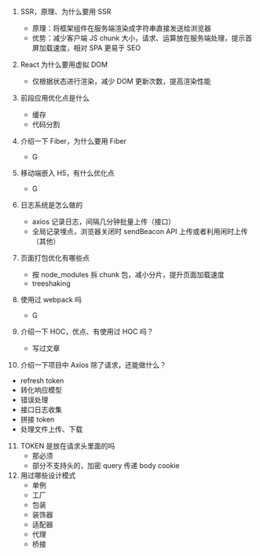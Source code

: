 1. SSR，原理、为什么要用 SSR
   - 原理：将框架组件在服务端渲染成字符串直接发送给浏览器
   - 优势：减少客户端 JS chunk 大小，请求、运算放在服务端处理，提示首屏加载速度，相对 SPA 更易于 SEO
2. React 为什么要用虚拟 DOM
   - 仅根据状态进行渲染，减少 DOM 更新次数，提高渲染性能
3. 前段应用优化点是什么

   - 缓存
   - 代码分割

4. 介绍一下 Fiber，为什么要用 Fiber
   - G
5. 移动端嵌入 H5，有什么优化点
   - G
6. 日志系统是怎么做的
   - axios 记录日志，间隔几分钟批量上传（接口）
   - 全局记录埋点，浏览器关闭时 sendBeacon API 上传或者利用闲时上传（其他）
7. 页面打包优化有哪些点
   - 按 node_modules 拆 chunk 包，减小分片，提升页面加载速度
   - treeshaking
8. 使用过 webpack 吗
   - G
9. 介绍一下 HOC，优点、有使用过 HOC 吗？
   - 写过文章
10. 介绍一下项目中 Axios 除了请求，还能做什么？

- refresh token
- 转化响应模型
- 错误处理
- 接口日志收集
- 拼接 token
- 处理文件上传、下载

11. TOKEN 是放在请求头里面的吗
    - 那必须
    - 部分不支持头的，加密 query 传递 body cookie
12. 用过哪些设计模式
    - 单例
    - 工厂
    - 包装
    - 装饰器
    - 适配器
    - 代理
    - 桥接
